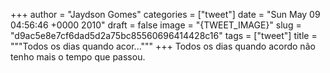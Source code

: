 
+++
author = "Jaydson Gomes"
categories = ["tweet"]
date = "Sun May 09 04:56:46 +0000 2010"
draft = false
image = "{TWEET_IMAGE}"
slug = "d9ac5e8e7cf6dad5d2a75bc85560696414428c16"
tags = ["tweet"]
title = """Todos os dias quando acor..."""
+++
Todos os dias quando acordo não tenho mais o tempo que passou.
